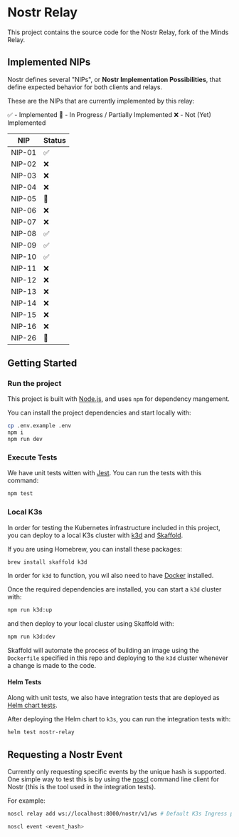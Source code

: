 # Nostr Relay

This project contains the source code for the Nostr Relay, fork of the Minds Relay.

## Implemented NIPs

Nostr defines several "NIPs", or **Nostr Implementation Possibilities**, that define expected behavior for both clients and relays. 

These are the NIPs that are currently implemented by this relay:

✅ - Implemented
🚧 - In Progress / Partially Implemented
❌ - Not (Yet) Implemented

| NIP      | Status |
| -------- | ------ |
| NIP-01   | ✅     |
| NIP-02   | ❌     |
| NIP-03   | ❌     |
| NIP-04   | ❌     |
| NIP-05   | 🚧     |
| NIP-06   | ❌     |
| NIP-07   | ❌     |
| NIP-08   | ✅     |
| NIP-09   | ✅     |
| NIP-10   | ✅     |
| NIP-11   | ❌     |
| NIP-12   | ❌     |
| NIP-13   | ❌     |
| NIP-14   | ❌     |
| NIP-15   | ❌     |
| NIP-16   | ❌     |
| NIP-26   | 🚧     |

## Getting Started

### Run the project

This project is built with [Node.js](https://nodejs.org/), and uses `npm` for dependency mangement.

You can install the project dependencies and start locally with:

```bash
cp .env.example .env
npm i
npm run dev
```

### Execute Tests

We have unit tests witten with [Jest](https://jestjs.io/). You can run the tests with this command:

```bash
npm test
```

### Local K3s

In order for testing the Kubernetes infrastructure included in this project, you can deploy to a local K3s cluster with [k3d](https://k3d.io/) and [Skaffold](https://skaffold.dev/).

If you are using Homebrew, you can install these packages:

```bash
brew install skaffold k3d
```

In order for `k3d` to function, you wil also need to have [Docker](https://docs.docker.com/get-docker/) installed.

Once the required dependencies are installed, you can start a `k3d` cluster with:

```bash
npm run k3d:up
```

and then deploy to your local cluster using Skaffold with:

```bash
npm run k3d:dev
```

Skaffold will automate the process of building an image using the `Dockerfile` specified in this repo and deploying to the `k3d` cluster whenever a change is made to the code.

#### Helm Tests

Along with unit tests, we also have integration tests that are deployed as [Helm chart tests](https://helm.sh/docs/topics/chart_tests/).

After deploying the Helm chart to `k3s`, you can run the integration tests with:

```bash
helm test nostr-relay
```

## Requesting a Nostr Event

Currently only requesting specific events by the unique hash is supported. One simple way to test this is by using the [noscl](https://github.com/fiatjaf/noscl) command line client for Nostr (this is the tool used in the integration tests).

For example:

```bash
noscl relay add ws://localhost:8000/nostr/v1/ws # Default K3s Ingress port used when running k3d:up

noscl event <event_hash>
```